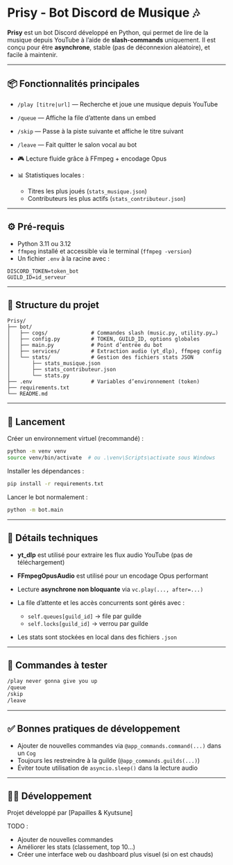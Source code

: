 # Prisy - Bot Discord de Musique 🎶

**Prisy** est un bot Discord développé en Python, qui permet de lire de la musique depuis YouTube à l’aide de **slash-commands** uniquement.
Il est conçu pour être **asynchrone**, stable (pas de déconnexion aléatoire), et facile à maintenir.

---

## 📦 Fonctionnalités principales

* `/play [titre|url]` — Recherche et joue une musique depuis YouTube
* `/queue` — Affiche la file d’attente dans un embed
* `/skip` — Passe à la piste suivante et affiche le titre suivant
* `/leave` — Fait quitter le salon vocal au bot
* 🎮 Lecture fluide grâce à FFmpeg + encodage Opus
* 📊 Statistiques locales :

  * Titres les plus joués (`stats_musique.json`)
  * Contributeurs les plus actifs (`stats_contributeur.json`)

---

## ⚙️ Pré-requis

* Python 3.11 ou 3.12
* `ffmpeg` installé et accessible via le terminal (`ffmpeg -version`)
* Un fichier `.env` à la racine avec :

```
DISCORD_TOKEN=token_bot
GUILD_ID=id_serveur
```

---

## 🏐 Structure du projet

```
Prisy/
├── bot/
│   ├── cogs/              # Commandes slash (music.py, utility.py…)
│   ├── config.py          # TOKEN, GUILD_ID, options globales
│   ├── main.py            # Point d’entrée du bot
│   ├── services/          # Extraction audio (yt_dlp), ffmpeg config
│   └── stats/             # Gestion des fichiers stats JSON
│       ├── stats_musique.json
│       ├── stats_contributeur.json
│       └── stats.py
├── .env                   # Variables d’environnement (token)
├── requirements.txt
└── README.md
```

---

## 🚀 Lancement

Créer un environnement virtuel (recommandé) :

```bash
python -m venv venv
source venv/bin/activate  # ou .\venv\Scripts\activate sous Windows
```

Installer les dépendances :

```bash
pip install -r requirements.txt
```

Lancer le bot normalement :

```bash
python -m bot.main
```

---

## 🧠 Détails techniques

* **yt\_dlp** est utilisé pour extraire les flux audio YouTube (pas de téléchargement)
* **FFmpegOpusAudio** est utilisé pour un encodage Opus performant
* Lecture **asynchrone non bloquante** via `vc.play(..., after=...)`
* La file d’attente et les accès concurrents sont gérés avec :

  * `self.queues[guild_id]` → file par guilde
  * `self.locks[guild_id]` → verrou par guilde
* Les stats sont stockées en local dans des fichiers `.json`

---

## 🦖 Commandes à tester

```bash
/play never gonna give you up
/queue
/skip
/leave
```

---

## ✅ Bonnes pratiques de développement

* Ajouter de nouvelles commandes via `@app_commands.command(...)` dans un `Cog`
* Toujours les restreindre à la guilde (`@app_commands.guilds(...)`)
* Éviter toute utilisation de `asyncio.sleep()` dans la lecture audio

---

## 👨‍💻 Développement

Projet développé par \[Papailles & Kyutsune]

TODO : 

* Ajouter de nouvelles commandes
* Améliorer les stats (classement, top 10…)
* Créer une interface web ou dashboard plus visuel (si on est chauds)

